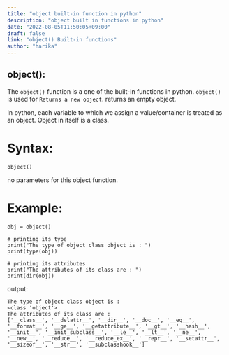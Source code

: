 ```yaml
---
title: "object built-in function in python"
description: "object built in functions in python"
date: "2022-08-05T11:50:05+09:00"
draft: false
link: "object() Built-in functions"
author: "harika"
---
```


## object():
The `object()` function is a one of the built-in functions in python.
`object()` is used for	`Returns a new object`. returns an empty object.

In python, each variable to which we assign a value/container is treated as an object. Object in itself is a class.

# Syntax:
```
object()
```
no parameters for this object function.

# Example:
```
obj = object()
 
# printing its type
print("The type of object class object is : ")
print(type(obj))
 
# printing its attributes
print("The attributes of its class are : ")
print(dir(obj))
```
output:
```
The type of object class object is :
<class 'object'>
The attributes of its class are :
['__class__', '__delattr__', '__dir__', '__doc__', '__eq__', '__format__', '__ge__', '__getattribute__', '__gt__', '__hash__', '__init__', '__init_subclass__', '__le__', '__lt__', '__ne__', '__new__', '__reduce__', '__reduce_ex__', '__repr__', '__setattr__', '__sizeof__', '__str__', '__subclasshook__']
```



